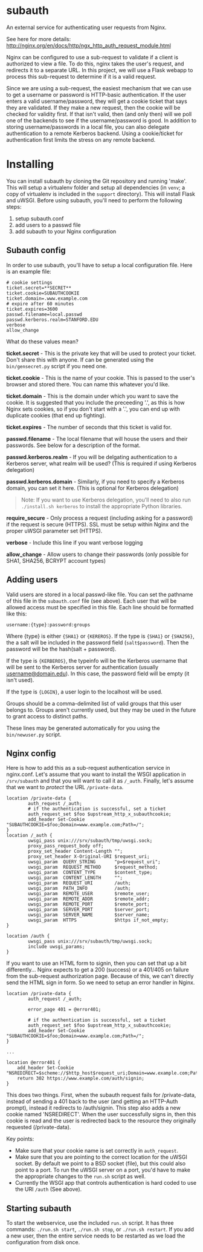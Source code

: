 subauth
===

An external service for authenticating user requests from Nginx.

See here for more details: http://nginx.org/en/docs/http/ngx_http_auth_request_module.html

Nginx can be configured to use a sub-request to validate if a client is authorized to view a file. To do this, nginx takes the user's request, and redirects it to a separate URL. In this project, we will use a Flask webapp to process this sub-request to determine if it is a valid request.

Since we are using a sub-request, the easiest mechanism that we can use to get a username or password is HTTP-basic authentication. If the user enters a valid username/password, they will get a cookie ticket that says they are validated. If they make a new request, then the cookie will be checked for validity first. If that isn't valid, then (and only then) will we poll one of the backends to see if the username/password is good. In addition to storing username/passwords in a local file, you can also delegate authentication to a remote Kerberos backend. Using a cookie/ticket for authentication first limits the stress on any remote backend.

# Installing
You can install subauth by cloning the Git repository and running 'make'. This will setup a virtualenv folder and setup all dependencies (in `venv`; a copy of virtualenv is included in the `support` directory). This will install Flask and uWSGI. Before using subauth, you'll need to perform the following steps:

1. setup subauth.conf
2. add users to a passwd file
3. add subauth to your Nginx configuration

## Subauth config
In order to use subauth, you'll have to setup a local configuration file. Here is an example file:

    # cookie settings
    ticket.secret=**SECRET**
    ticket.cookie=SUBAUTHCOOKIE
    ticket.domain=.www.example.com
    # expire after 60 minutes
    ticket.expires=3600
    passwd.filename=local.passwd
    passwd.kerberos.realm=STANFORD.EDU
    verbose
    allow_change

What do these values mean?

**ticket.secret** - This is the private key that will be used to protect your ticket. Don't share this with anyone. If can be generated using the `bin/gensecret.py` script if you need one.

**ticket.cookie** - This is the name of your cookie. This is passed to the user's browser and stored there. You can name this whatever you'd like.

**ticket.domain** - This is the domain under which you want to save the cookie. It is suggested that you include the preceeding '.', as this is how Nginx sets cookies, so if you don't start with a '.', you can end up with duplicate cookies (that end up fighting).

**ticket.expires** - The number of seconds that this ticket is valid for.

**passwd.filename** - The local filename that will house the users and their passwords. See below for a description of the format.

**passwd.kerberos.realm** - If you will be delgating authentication to a Kerberos server, what realm will be used? (This is required if using Kerberos delegation)

**passwd.kerberos.domain** - Similarly, if you need to specify a Kerberos domain, you can set it here. (This is optional for Kerberos delegation)

> Note: If you want to use Kerberos delegation, you'll need to also run `./install.sh kerberos` to install the appropriate Python libraries.

**require_secure** - Only process a request (including asking for a password) if the request is secure (HTTPS). SSL must be setup within Nginx and the proper uWSGI parameter set (HTTPS).

**verbose** - Include this line if you want verbose logging

**allow_change** - Allow users to change their passwords (only possible for SHA1, SHA256, BCRYPT account types)

## Adding users

Valid users are stored in a local passwd-like file. You can set the pathname of this file in the `subauth.conf` file (see above). Each user that will be allowed access must be specified in this file. Each line should be formatted like this:

    username:{type}:password:groups

Where {type} is either `{SHA1}` or `{KEREROS}`. If the type is `{SHA1}` or `{SHA256}`, the a salt will be included in the password field (`salt$password`). Then the password will be the hash(salt + password).

If the type is `{KERBEROS}`, the typeinfo will be the Kerberos username that will be sent to the Kerberos server for authentication (usually username@domain.edu). In this case, the password field will be empty (it isn't used).

If the type is `{LOGIN}`, a user login to the localhost will be used.

Groups should be a comma-delimited list of valid groups that this user belongs to. Groups aren't currently used, but they may be used in the future to grant access to distinct paths.

These lines may be generated automatically for you using the `bin/newuser.py` script.

## Nginx config

Here is how to add this as a sub-request authentication service in nginx.conf. Let's assume that you want to install the WSGI application in `/srv/subauth` and that you will want to call it as `/_auth`. Finally, let's assume that we want to *protect* the URL `/private-data`.

    location /private-data {
            auth_request /_auth;
            # if the authentication is successful, set a ticket
            auth_request_set $foo $upstream_http_x_subauthcookie;
            add_header Set-Cookie "SUBAUTHCOOKIE=$foo;Domain=www.example.com;Path=/";
    }
    location /_auth {
            uwsgi_pass unix:///srv/subauth/tmp/uwsgi.sock;
            proxy_pass_request_body off;
            proxy_set_header Content-Length "";
            proxy_set_header X-Original-URI $request_uri;
            uwsgi_param  QUERY_STRING       "p=$request_uri";
            uwsgi_param  REQUEST_METHOD     $request_method;
            uwsgi_param  CONTENT_TYPE       $content_type;
            uwsgi_param  CONTENT_LENGTH     "";
            uwsgi_param  REQUEST_URI        /auth;
            uwsgi_param  PATH_INFO          /auth;
            uwsgi_param  REMOTE_USER        $remote_user;
            uwsgi_param  REMOTE_ADDR        $remote_addr;
            uwsgi_param  REMOTE_PORT        $remote_port;
            uwsgi_param  SERVER_PORT        $server_port;
            uwsgi_param  SERVER_NAME        $server_name;
            uwsgi_param  HTTPS              $https if_not_empty;
    }

    location /auth {
            uwsgi_pass unix:///srv/subauth/tmp/uwsgi.sock;
            include uwsgi_params;
    }


If you want to use an HTML form to signin, then you can set that up a bit differently... Nginx expects to get a 200 (success) or a 401/405 on failure from the sub-request authorization page. Because of this, we can't directly send the HTML sign in form. So we need to setup an error handler in Nginx.

    location /private-data {
            auth_request /_auth;

            error_page 401 = @error401;

            # if the authentication is successful, set a ticket
            auth_request_set $foo $upstream_http_x_subauthcookie;
            add_header Set-Cookie "SUBAUTHCOOKIE=$foo;Domain=www.example.com;Path=/";
    }

    ...

    location @error401 {
        add_header Set-Cookie "NSREDIRECT=$scheme://$http_host$request_uri;Domain=www.example.com;Path=/";
        return 302 https://www.example.com/auth/signin;
    }


This does two things. First, when the subauth request fails for /private-data, instead of sending a 401 back to the user (and getting an HTTP-Auth prompt), instead it redirects to /auth/signin. This step also adds a new cookie named 'NSREDIRECT'. When the user successfully signs in, then this cookie is read and the user is redirected back to the resource they originally requested (/private-data).


Key points:

* Make sure that your cookie name is set correctly in `auth_request`.
* Make sure that you are pointing to the correct location for the uWSGI socket. By default we point to a BSD socket (file), but this could also point to a port. To run the uWSGI server on a port, you'd have to make the appropriate changes to the `run.sh` script as well.
* Currently the WSGI app that controls authentication is hard coded to use the URI `/auth` (See above).

## Starting subauth
To start the webservice, use the included `run.sh` script. It has three commands: `./run.sh start`, `./run.sh stop`, or `./run.sh restart`. If you add a new user, then the entire service needs to be restarted as we load the configuration from disk once.
